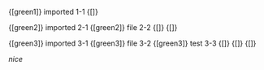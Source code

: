 {[green1]}
imported 1-1 
{[]}

{[green2]}
imported 2-1
  {[green2]}
  file 2-2
  {[]}
{[]}

{[green3]}
imported 3-1
  {[green3]}
  file 3-2
    {[green3]}
    test 3-3
    {[]}
  {[]}
{[]}

*nice*